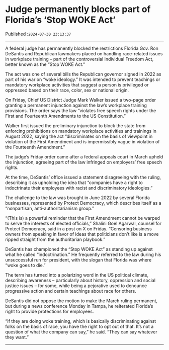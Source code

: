 # Judge permanently blocks part of Florida’s ‘Stop WOKE Act’

Published :`2024-07-30 23:13:37`

---

A federal judge has permanently blocked the restrictions Florida Gov. Ron DeSantis and Republican lawmakers placed on handling race-related issues in workplace training – part of the controversial Individual Freedom Act, better known as the “Stop WOKE Act.”

The act was one of several bills the Republican governor signed in 2022 as part of his war on “woke ideology.” It was intended to prevent teachings or mandatory workplace activities that suggest a person is privileged or oppressed based on their race, color, sex or national origin.

On Friday, Chief US District Judge Mark Walker issued a two-page order granting a permanent injunction against the law’s workplace training provisions. The order says the law “violates free speech rights under the First and Fourteenth Amendments to the US Constitution.”

Walker first issued the preliminary injunction to block the state from enforcing prohibitions on mandatory workplace activities and trainings in August 2022, saying the act “discriminates on the basis of viewpoint in violation of the First Amendment and is impermissibly vague in violation of the Fourteenth Amendment.”

The judge’s Friday order came after a federal appeals court in March upheld the injunction, agreeing part of the law infringed on employers’ free speech rights.

At the time, DeSantis’ office issued a statement disagreeing with the ruling, describing it as upholding the idea that “companies have a right to indoctrinate their employees with racist and discriminatory ideologies.”

The challenge to the law was brought in June 2022 by several Florida businesses, represented by Protect Democracy, which describes itself as a “nonpartisan, anti-authoritarianism group.”

“(This is) a powerful reminder that the First Amendment cannot be warped to serve the interests of elected officials,” Shalini Goel Agarwal, counsel for Protect Democracy, said in a post on X on Friday. “Censoring business owners from speaking in favor of ideas that politicians don’t like is a move ripped straight from the authoritarian playbook.”

DeSantis has championed the “Stop WOKE Act” as standing up against what he called “indoctrination.” He frequently referred to the law during his unsuccessful run for president, with the slogan that Florida was where “woke goes to die.”

The term has turned into a polarizing word in the US political climate, describing awareness – particularly about history, oppression and social justice issues – for some, while being a pejorative used to denounce progressive action and certain teachings about race for others.

DeSantis did not oppose the motion to make the March ruling permanent, but during a news conference Monday in Tampa, he reiterated Florida’s right to provide protections for employees.

“If they are doing woke training, which is basically discriminating against folks on the basis of race, you have the right to opt out of that. It’s not a question of what the company can say,” he said. “They can say whatever they want.”

---

